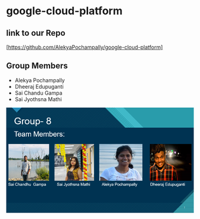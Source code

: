 # google-cloud-platform

## link to our Repo
[https://github.com/AlekyaPochampally/google-cloud-platform]


## Group Members
- Alekya Pochampally
- Dheeraj Edupuganti
- Sai Chandu Gampa
- Sai Jyothsna Mathi


![Team Members](team.PNG)
